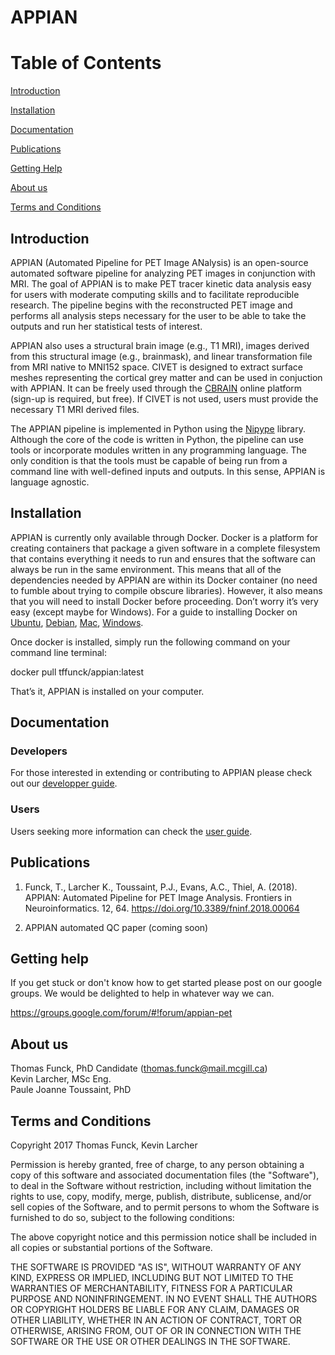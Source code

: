 # APPIAN
Table of Contents
=================
[Introduction](#introduction)

[Installation](#installation)

[Documentation](#documentation)

[Publications](#publications)

[Getting Help](#gettinghelp)

[About us](#about-us)

[Terms and Conditions](#terms-and-conditions)


## Introduction
APPIAN (Automated Pipeline for PET Image ANalysis) is an open-source automated software pipeline for analyzing PET images in conjunction with MRI. The goal of APPIAN is to make PET tracer kinetic data analysis easy for users with moderate computing skills and to facilitate reproducible research. The pipeline begins with the reconstructed PET image and performs all analysis steps necessary for the user to be able to take the outputs and run her statistical tests of interest. 

APPIAN also uses a structural brain image (e.g., T1 MRI), images derived from this structural image (e.g., brainmask), and linear transformation file from MRI native to MNI152 space. CIVET is designed to extract surface meshes representing the cortical grey matter and can be used in conjuction with APPIAN. It can be freely used through the [CBRAIN][cbrain] online platform (sign-up is required, but free). If CIVET is not used, users must provide the necessary T1 MRI derived files. 

The APPIAN pipeline is implemented in Python using the [Nipype][nipype] library. Although the core of the code is written in Python, the pipeline can use tools or incorporate modules written in any programming language. The only condition is that the tools must be capable of being run from a command line with well-defined inputs and outputs. In this sense, APPIAN is  language agnostic.

## Installation 

APPIAN is currently only available through Docker. Docker is a platform for creating containers that package a given software in a complete filesystem that contains everything it needs to run and ensures that the software can always be run in the same environment. This means that all of the dependencies needed by APPIAN are within its Docker container (no need to fumble about trying to compile obscure libraries). However, it also means that you will need to install Docker before proceeding. Don’t worry it’s very easy (except maybe for Windows). For a guide to installing Docker on [Ubuntu][ubuntu_docker], [Debian][debian_docker], [Mac][mac_docker], [Windows][windows_docker].


Once docker is installed, simply run the following command on your command line terminal:

docker pull tffunck/appian:latest

That’s it, APPIAN is installed on your computer. 


## Documentation
### Developers
For those interested in extending or contributing to APPIAN please check out our [developper guide][link_contributing]. 

### Users

Users seeking more information can check the [user guide][link_user_guide].

## Publications
1. Funck, T., Larcher K., Toussaint, P.J., Evans, A.C., Thiel, A. (2018). APPIAN: Automated Pipeline for PET Image Analysis. Frontiers in Neuroinformatics. 12, 64.  https://doi.org/10.3389/fninf.2018.00064 

2. APPIAN automated QC paper (coming soon)

## Getting help

If you get stuck or don't know how to get started please post on our google groups. We would be delighted to help in whatever way we can.

https://groups.google.com/forum/#!forum/appian-pet

## About us
Thomas Funck, PhD Candidate (thomas.funck@mail.mcgill.ca)\
Kevin Larcher, MSc Eng.\
Paule Joanne Toussaint, PhD

## Terms and Conditions
Copyright 2017 Thomas Funck, Kevin Larcher


Permission is hereby granted, free of charge, to any person obtaining a copy of this software and associated documentation files (the "Software"), to deal in the Software without restriction, including without limitation the rights to use, copy, modify, merge, publish, distribute, sublicense, and/or sell copies of the Software, and to permit persons to whom the Software is furnished to do so, subject to the following conditions:

The above copyright notice and this permission notice shall be included in all copies or substantial portions of the Software.

THE SOFTWARE IS PROVIDED "AS IS", WITHOUT WARRANTY OF ANY KIND, EXPRESS OR IMPLIED, INCLUDING BUT NOT LIMITED TO THE WARRANTIES OF MERCHANTABILITY, FITNESS FOR A PARTICULAR PURPOSE AND NONINFRINGEMENT. IN NO EVENT SHALL THE AUTHORS OR COPYRIGHT HOLDERS BE LIABLE FOR ANY CLAIM, DAMAGES OR OTHER LIABILITY, WHETHER IN AN ACTION OF CONTRACT, TORT OR OTHERWISE, ARISING FROM, OUT OF OR IN CONNECTION WITH THE SOFTWARE OR THE USE OR OTHER DEALINGS IN THE SOFTWARE.


[link_contributing]: https://github.com/APPIAN-PET/APPIAN/blob/master/CONTRIBUTING.md
[link_user_guide]: https://github.com/APPIAN-PET/APPIAN/blob/master/USERGUIDE.md
[ubuntu_docker]: https://docs.docker.com/install/linux/docker-ce/ubuntu/
[debian_docker]: https://docs.docker.com/install/linux/docker-ce/ubuntu/
[mac_docker]: https://docs.docker.com/docker-for-mac/install/
[windows_docker]: https://docs.docker.com/docker-for-windows/install/
[nipype]: http://nipype.readthedocs.io/en/latest/
[cbrain]: https://mcin-cnim.ca/technology/cbrain/
